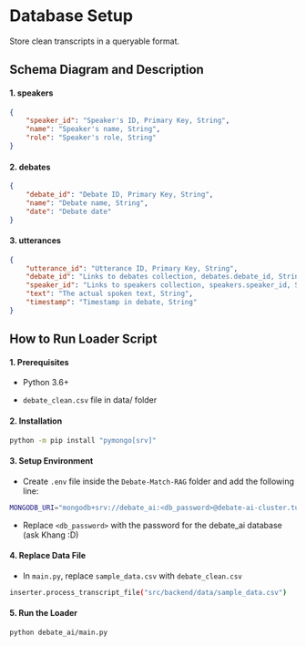 # **Database Setup**

Store clean transcripts in a queryable format.

## **Schema Diagram and Description**

#### **1. speakers**

```json
{
    "speaker_id": "Speaker's ID, Primary Key, String",
    "name": "Speaker's name, String",
    "role": "Speaker's role, String"
}
```

#### **2. debates**

```json
{
    "debate_id": "Debate ID, Primary Key, String",
    "name": "Debate name, String",
    "date": "Debate date"
}
```

#### **3. utterances**

```json
{
    "utterance_id": "Utterance ID, Primary Key, String",
    "debate_id": "Links to debates collection, debates.debate_id, String",
    "speaker_id": "Links to speakers collection, speakers.speaker_id, String",
    "text": "The actual spoken text, String",
    "timestamp": "Timestamp in debate, String"
}
```

## **How to Run Loader Script**

#### **1. Prerequisites**

- Python 3.6+

- `debate_clean.csv` file in data/ folder

#### **2. Installation**

```bash
python -m pip install "pymongo[srv]"
```

#### **3. Setup Environment**

- Create `.env` file inside the `Debate-Match-RAG` folder and add the following line:

```bash
MONGODB_URI="mongodb+srv://debate_ai:<db_password>@debate-ai-cluster.tu4frag.mongodb.net/?retryWrites=true&w=majority&appName=debate-ai-cluster"
```
- Replace `<db_password>` with the password for the debate_ai database (ask Khang :D)

#### **4. Replace Data File**

- In `main.py`, replace `sample_data.csv` with `debate_clean.csv`

```bash
inserter.process_transcript_file("src/backend/data/sample_data.csv")
```

#### **5. Run the Loader**

```bash
python debate_ai/main.py
```